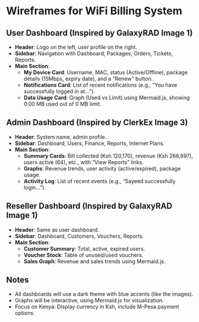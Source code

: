 # Wireframes for WiFi Billing System

## User Dashboard (Inspired by GalaxyRAD Image 1)

- **Header**: Logo on the left, user profile on the right.
- **Sidebar**: Navigation with Dashboard, Packages, Orders, Tickets, Reports.
- **Main Section**:
  - **My Device Card**: Username, MAC, status (Active/Offline), package details (15Mbps, expiry date), and a "Renew" button.
  - **Notifications Card**: List of recent notifications (e.g., “You have successfully logged in at…”).
  - **Data Usage Card**: Graph (Used vs Limit) using Mermaid.js, showing 0.00 MB used out of 0 MB limit.

## Admin Dashboard (Inspired by ClerkEx Image 3)

- **Header**: System name, admin profile.
- **Sidebar**: Dashboard, Users, Finance, Reports, Internet Plans.
- **Main Section**:
  - **Summary Cards**: Bill collected (Ksh 120,170), revenue (Ksh 266,897), users active (64), etc., with “View Reports” links.
  - **Graphs**: Revenue trends, user activity (active/expired), package usage.
  - **Activity Log**: List of recent events (e.g., “Sayeed successfully login…”).

## Reseller Dashboard (Inspired by GalaxyRAD Image 1)

- **Header**: Same as user dashboard.
- **Sidebar**: Dashboard, Customers, Vouchers, Reports.
- **Main Section**:
  - **Customer Summary**: Total, active, expired users.
  - **Voucher Stock**: Table of unused/used vouchers.
  - **Sales Graph**: Revenue and sales trends using Mermaid.js.

## Notes

- All dashboards will use a dark theme with blue accents (like the images).
- Graphs will be interactive, using Mermaid.js for visualization.
- Focus on Kenya: Display currency in Ksh, include M-Pesa payment options.